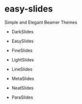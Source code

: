 # easy-slides

Simple and Elegant Beamer Themes

- DarkSlides

- EasySlides

- FineSlides

- LightSlides

- LineSlides

- MetaSlides

- NeatSlides

- ParaSlides
